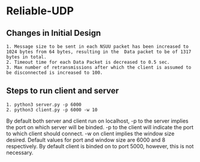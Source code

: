 # Reliable-UDP
## Changes in Initial Design
    1. Message size to be sent in each NSUU packet has been increased to 1024 bytes from 64 bytes, resulting in the  Data packet to be of 1317 bytes in total.
    2. Timeout time for each Data Packet is decreased to 0.5 sec.
    3. Max number of retransmissions after which the client is assumed to be disconnected is increased to 100.
    
## Steps to run client and server
	1. python3 server.py -p 6000
	2. python3 client.py -p 6000 -w 10
By default both server and client run on localhost, -p to the server implies the port on which server will be binded. -p to the client will indicate the port to which client should connect.
-w on client implies the window size desired.
Default values for port and window size are 6000 and 8 respectively.
By default client is binded on to port 5000, however, this is not necessary.

